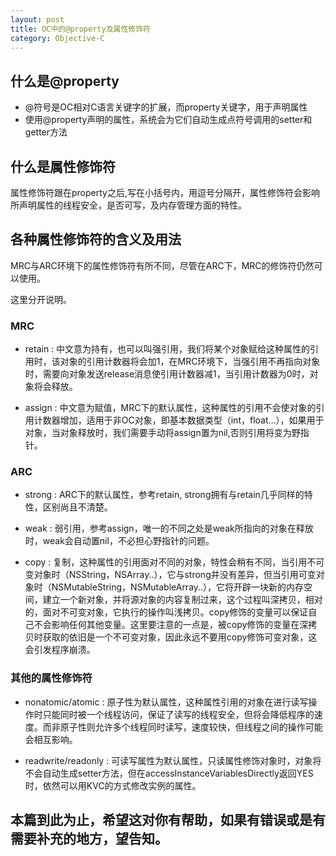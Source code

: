 ```yaml
---
layout: post
title: OC中的@property及属性修饰符
category: Objective-C
---
```


## 什么是@property

+ @符号是OC相对C语言关键字的扩展，而property关键字，用于声明属性
+ 使用@property声明的属性，系统会为它们自动生成点符号调用的setter和getter方法

## 什么是属性修饰符

属性修饰符跟在property之后,写在小括号内，用逗号分隔开，属性修饰符会影响所声明属性的线程安全，是否可写，及内存管理方面的特性。

## 各种属性修饰符的含义及用法

MRC与ARC环境下的属性修饰符有所不同，尽管在ARC下，MRC的修饰符仍然可以使用。

这里分开说明。

### MRC

+ retain : 中文意为持有，也可以叫强引用，我们将某个对象赋给这种属性的引用时，该对象的引用计数器将会加1，在MRC环境下，当强引用不再指向对象时，需要向对象发送release消息使引用计数器减1，当引用计数器为0时，对象将会释放。

+ assign : 中文意为赋值，MRC下的默认属性，这种属性的引用不会使对象的引用计数器增加，适用于非OC对象，即基本数据类型（int，float...），如果用于对象，当对象释放时，我们需要手动将assign置为nil,否则引用将变为野指针。

### ARC

+ strong : ARC下的默认属性，参考retain, strong拥有与retain几乎同样的特性，区别尚且不清楚。

+ weak : 弱引用，参考assign，唯一的不同之处是weak所指向的对象在释放时，weak会自动置nil，不必担心野指针的问题。

+ copy : 复制，这种属性的引用面对不同的对象，特性会稍有不同，当引用不可变对象时（NSString，NSArray..），它与strong并没有差异，但当引用可变对象时（NSMutableString，NSMutableArray..），它将开辟一块新的内存空间，建立一个新对象，并将源对象的内容复制过来，这个过程叫深拷贝，相对的，面对不可变对象，它执行的操作叫浅拷贝。copy修饰的变量可以保证自己不会影响任何其他变量。这里要注意的一点是，被copy修饰的变量在深拷贝时获取的依旧是一个不可变对象，因此永远不要用copy修饰可变对象，这会引发程序崩溃。

### 其他的属性修饰符

+ nonatomic/atomic : 原子性为默认属性，这种属性引用的对象在进行读写操作时只能同时被一个线程访问，保证了读写的线程安全，但将会降低程序的速度。而非原子性则允许多个线程同时读写，速度较快，但线程之间的操作可能会相互影响。

+ readwrite/readonly : 可读写属性为默认属性，只读属性修饰对象时，对象将不会自动生成setter方法，但在accessInstanceVariablesDirectly返回YES时，依然可以用KVC的方式修改实例的属性。


## 本篇到此为止，希望这对你有帮助，如果有错误或是有需要补充的地方，望告知。


